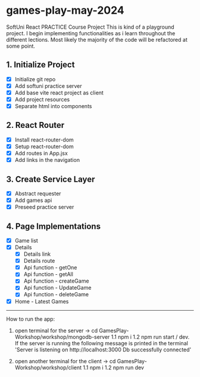 # games-play-may-2024

SoftUni React PRACTICE Course Project
This is kind of a playground project. I begin implementing functionalities as i learn throughout the different lections. Most likely the majority of the code will be refactored at some point.

## 1. Initialize Project

- [x] Initialize git repo
- [x] Add softuni practice server
- [x] Add base vite react project as client
- [x] Add project resources
- [x] Separate html into components

## 2. React Router

- [x] Install react-router-dom
- [x] Setup react-router-dom
- [x] Add routes in App.jsx
- [x] Add links in the navigation

## 3. Create Service Layer

- [x] Abstract requester
- [x] Add games api
- [x] Preseed practice server

## 4. Page Implementations

- [x] Game list
- [x] Details
  - [x] Details link
  - [x] Details route
  - [x] Api function - getOne
  - [x] Api function - getAll
  - [x] Api function - createGame
  - [x] Api function - UpdateGame
  - [x] Api function - deleteGame
- [x] Home - Latest Games

---

How to run the app:

1. open terminal for the server -> cd GamesPlay-Workshop/workshop/mongodb-server
   1.1 npm i
   1.2 npm run start / dev. If the server is running the following message is printed in the terminal
   'Server is listening on http://localhost:3000
   Db successfully connected'

2. open another terminal for the client -> cd GamesPlay-Workshop/workshop/client
  1.1 npm i
  1.2 npm run dev

